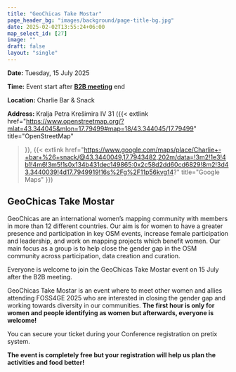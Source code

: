 ```yaml
---
title: "GeoChicas Take Mostar"
page_header_bg: "images/background/page-title-bg.jpg"
date: 2025-02-02T13:55:24+06:00
map_select_id: [27]
image: ""
draft: false
layout: "single"
---
```


**Date:** Tuesday, 15 July 2025

**Time:** Event start after **[B2B meeting](/schedule/b2b/)** end 

**Location:** Charlie Bar & Snack

**Address:** Kralja Petra Krešimira IV 31 ({{< extlink
    href="https://www.openstreetmap.org/?mlat=43.344045&mlon=17.79499#map=18/43.344045/17.79499"
    title="OpenStreetMap"
>}},
{{< extlink
    href="https://www.google.com/maps/place/Charlie+-+bar+%26+snack/@43.3440049,17.7943482,202m/data=!3m2!1e3!4b1!4m6!3m5!1s0x134b431dec149865:0x2c58d2dd60cd6829!8m2!3d43.3440039!4d17.7949919!16s%2Fg%2F11p56kvg14?"
    title="Google Maps"
>}})

## GeoChicas Take Mostar

GeoChicas are an international women’s mapping community with members in more
than 12 different countries. Our aim is for women to have a greater presence and
participation in key OSM events, increase female participation and leadership,
and work on mapping projects which benefit women. Our main focus as a group is
to help close the gender gap in the OSM community across participation, data
creation and curation.

Everyone is welcome to join the GeoChicas Take Mostar event on 15 July after the
B2B meeting.

GeoChicas Take Mostar is an event where to meet other women and allies attending
FOSS4GE 2025 who are interested in closing the gender gap and working towards
diversity in our communities. **The first hour is only for women and people
identifying as women but afterwards, everyone is welcome!**

You can secure your ticket during your Conference registration on pretix system.

**The event is completely free but your registration will help us plan the
activities and food better!**



<!--
{{< figure
    src="../../images/geochicas_banner.png"
    alttext="GeoChicas take Tartu! banner"
    link=""
    width="100%"
    target="blank"
    rel="noopener noreferrer"
    caption="GeoChicas take Tartu! banner"
    >}}
-->
